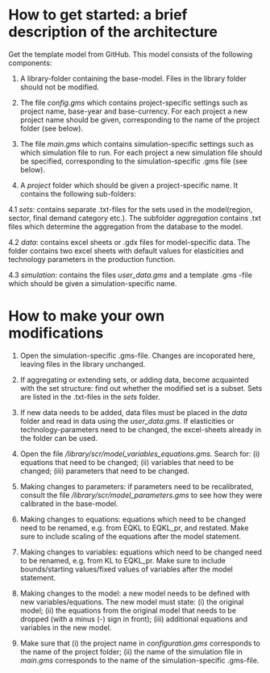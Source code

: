 # How to get started: a brief description of the architecture 

Get the template model from GitHub. This model consists of the
following components:

 1. A library-folder containing the base-model. Files in the library
folder should not be modified.

 2. The file *config.gms* which contains project-specific settings such as
project name, base-year and base-currency. For each project a new project
name should be given, corresponding to the name of the project folder
(see below).

 3. The file *main.gms* which contains simulation-specific
settings such as which simulation file to run. For each project a new
simulation file should be specified, corresponding to the
simulation-specific .gms file (see below).

 4. A *project* folder which should be given a project-specific
   name. It contains the following sub-folders:

  4.1 *sets*: contains separate .txt-files for the sets used in the model(region, sector, final demand
category etc.). The subfolder *aggregation* contains .txt files which
determine the aggregation from the database to the model.

   4.2 *data*: contains excel sheets or .gdx files for model-specific
data. The folder contains two excel sheets with default values for
elasticities and technology parameters in the production function.

   4.3 *simulation*:  contains the files *user_data.gms* and a template
.gms -file which should be given a simulation-specific name.

# How to make your own modifications

1. Open the simulation-specific .gms-file. Changes are incoporated
   here, leaving files in the library unchanged. 

2. If aggregating or extending sets, or adding data, become acquainted with the set
   structure: find out whether the modified set is a subset. Sets are
   listed in the .txt-files in the *sets* folder.

3. If new data needs to be added, data files must be placed in the
   *data* folder and read in data using the *user_data.gms*. If
   elasticities or technology-parameters need to be changed, the
   excel-sheets already in the folder can be used.

4. Open the file */library/scr/model_variables_equations.gms*. Search
   for: (i) equations that need to be changed; (ii) variables that
   need to be changed; (iii) parameters that need to be changed.

5. Making changes to parameters: if parameters need to be recalibrated, consult
   the file */library/scr/model_parameters.gms* to see how they were
   calibrated in the base-model.

6. Making changes to equations: equations which need to be changed need to be
   renamed, e.g. from EQKL to EQKL_pr, and restated. Make sure to
   include scaling of the equations after the model statement. 

7. Making changes to variables: equations which need to be changed need to be
   renamed, e.g. from KL to EQKL_pr. Make sure to include
   bounds/starting values/fixed values of variables after the model
   statement.

8. Making changes to the model: a new model needs to be defined with
   new variables/equations. The new model must state: (i) the original
   model; (ii) the equations from the original model that needs to be
   dropped (with a minus (-) sign in front); (iii) additional
   equations and variables in the new model.

9. Make sure that (i) the project name in *configuration.gms*
   corresponds to the name of the project folder; (ii) the name of the
   simulation file in *main.gms* corresponds to the name of the
   simulation-specific .gms-file.
   
   
